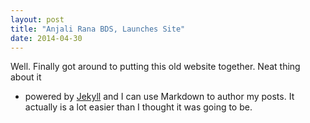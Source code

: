 ```yaml
---
layout: post
title: "Anjali Rana BDS, Launches Site"
date: 2014-04-30
---
```


Well. Finally got around to putting this old website together. Neat thing about it 
- powered by [Jekyll](http://jekyllrb.com) and I can use Markdown to author my posts.
It actually is a lot easier than I thought it was going to be.
